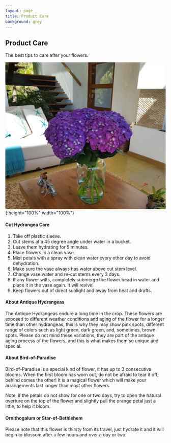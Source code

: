 ```yaml
---
layout: page
title: Product Care
background: grey
---
```


<div class="col-lg-12 text-center">
	<h2 class="section-heading text-uppercase">Product Care</h2>
</div>

The best tips to care after your flowers.

![An image](./assets/img/subpages/product_care.jpg){:height="100%" width="100%"}

####  Cut Hydrangea Care
1. Take off plastic sleeve.
2. Cut stems at a 45 degree angle under water in a bucket.
3. Leave them hydrating for 5 minutes.
4. Place flowers in a clean vase.
5. Mist petals with a spray with clean water every other day to avoid dehydration.
6. Make sure the vase always has water above cut stem level.
7. Change vase water and re-cut stems every 3 days.
8. If any flower wilts, completely submerge the flower head in water and place it in the vase again. It will revive!
9. Keep flowers out of direct sunlight and away from heat and drafts.

####  About Antique Hydrangeas

The Antique Hydrangeas endure a long time in the crop. These flowers are exposed to different weather conditions and aging of the flower for a longer time than other hydrangeas, this is why they may show pink spots, different range of colors such as light green, dark green, and, sometimes, brown spots. Please do not mind these variations, they are part of the antique aging process of the flowers, and this is what makes them so unique and special.

####  About Bird-of-Paradise
Bird-of-Paradise is a special kind of flower, it has up to 3 consecutive blooms. When the first bloom has worn out, do not be afraid to tear it off; behind comes the other! It is a magical flower which will make your arrangements last longer than most other flowers.

Note, if the petals do not show for one or two days, try to open the natural overture on the top of the flower and slightly pull the orange petal just a little, to help it bloom.

####  Ornithogalum or Star-of-Bethlehem

Please note that this flower is thirsty from its travel, just hydrate it and it will begin to blossom after a few hours and over a day or two.